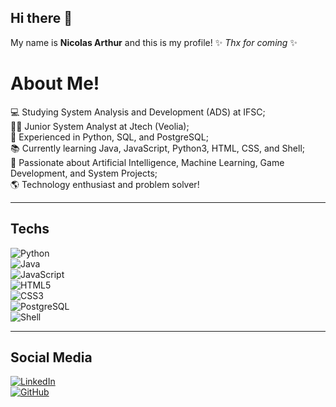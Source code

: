 ## Hi there 👋

My name is **Nicolas Arthur** and this is my profile! ✨ _Thx for coming_ ✨


# About Me!  
💻 Studying System Analysis and Development (ADS) at IFSC;  
👨‍💻 Junior System Analyst at Jtech (Veolia);  
🚀 Experienced in Python, SQL, and PostgreSQL;  
📚 Currently learning Java, JavaScript, Python3, HTML, CSS, and Shell;  
🤖 Passionate about Artificial Intelligence, Machine Learning, Game Development, and System Projects;  
🌎 Technology enthusiast and problem solver!  

---

## Techs  
![Python](https://img.shields.io/badge/Python-3776AB?style=for-the-badge&logo=python&logoColor=white)  
![Java](https://img.shields.io/badge/Java-007396?style=for-the-badge&logo=java&logoColor=white)  
![JavaScript](https://img.shields.io/badge/JavaScript-F7DF1E?style=for-the-badge&logo=javascript&logoColor=black)  
![HTML5](https://img.shields.io/badge/HTML5-E34F26?style=for-the-badge&logo=html5&logoColor=white)  
![CSS3](https://img.shields.io/badge/CSS3-1572B6?style=for-the-badge&logo=css3&logoColor=white)  
![PostgreSQL](https://img.shields.io/badge/PostgreSQL-336791?style=for-the-badge&logo=postgresql&logoColor=white)  
![Shell](https://img.shields.io/badge/Shell_Scripting-4EAA25?style=for-the-badge&logo=gnu-bash&logoColor=white)  

---

## Social Media  
[![LinkedIn](https://img.shields.io/badge/LinkedIn-0A66C2?style=for-the-badge&logo=linkedin&logoColor=white)](https://www.linkedin.com/in/nicolas-arthur-raulino-oliveira/)  
[![GitHub](https://img.shields.io/badge/GitHub-171515?style=for-the-badge&logo=github&logoColor=white)](https://github.com/NicolasArthurDev)  


